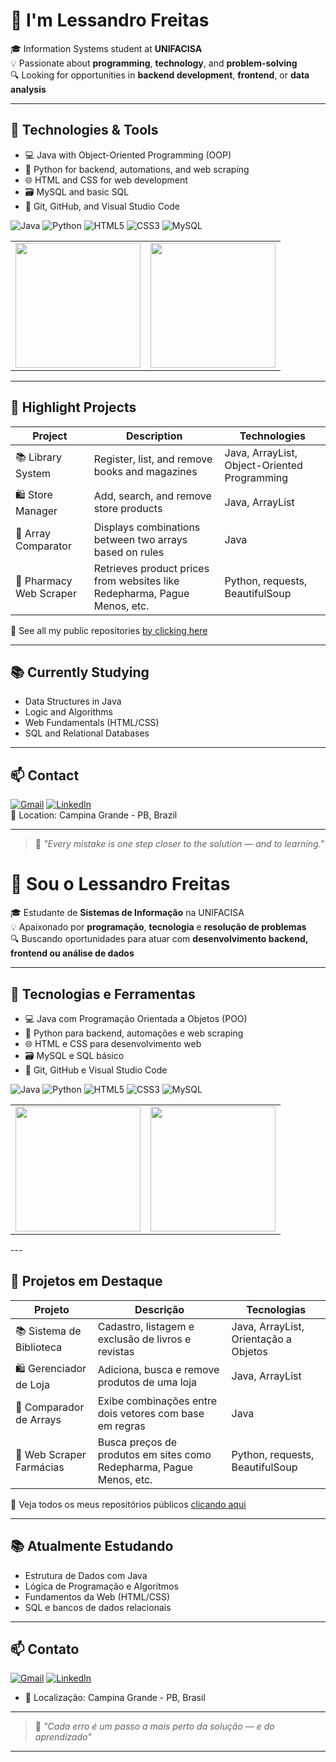 # 👋 I'm Lessandro Freitas

🎓 Information Systems student at **UNIFACISA**  
💡 Passionate about **programming**, **technology**, and **problem-solving**  
🔍 Looking for opportunities in **backend development**, **frontend**, or **data analysis**

<!--
<p align="left">
  <img src="https://github-readme-stats.vercel.app/api?username=LessandroFreitas&show_icons=true&theme=tokyonight" height="250" width="300"/>
  <img src="https://github-readme-stats.vercel.app/api/top-langs/?username=LessandroFreitas&layout=compact&theme=tokyonight" height="250" width="300"/>
</p>
-->

---

## 🧰 Technologies & Tools
- 💻 Java with Object-Oriented Programming (OOP)
- 🐍 Python for backend, automations, and web scraping
- 🌐 HTML and CSS for web development
- 🗃️ MySQL and basic SQL
- 🔧 Git, GitHub, and Visual Studio Code

![Java](https://img.shields.io/badge/Java-ED8B00?style=flat&logo=java&logoColor=white)
![Python](https://img.shields.io/badge/Python-3776AB?style=flat&logo=python&logoColor=white)
![HTML5](https://img.shields.io/badge/HTML5-E34F26?style=flat&logo=html5&logoColor=white)
![CSS3](https://img.shields.io/badge/CSS3-1572B6?style=flat&logo=css3&logoColor=white)
![MySQL](https://img.shields.io/badge/MySQL-4479A1?style=flat&logo=mysql&logoColor=white)

<table>
  <tr>
    <td>
      <img src="https://github-readme-stats.vercel.app/api?username=LessandroFreitas&show_icons=true&theme=tokyonight" height="200"/>
    </td>
    <td>
      <img src="https://github-readme-stats.vercel.app/api/top-langs/?username=LessandroFreitas&layout=compact&theme=tokyonight" height="200"/>
    </td>
  </tr>
</table>

---

## 🚀 Highlight Projects

| Project | Description | Technologies |
|--------|-------------|--------------|
| 📚 Library System | Register, list, and remove books and magazines | Java, ArrayList, Object-Oriented Programming |
| 🛍️ Store Manager | Add, search, and remove store products | Java, ArrayList |
| 🧪 Array Comparator | Displays combinations between two arrays based on rules | Java |
| 💊 Pharmacy Web Scraper | Retrieves product prices from websites like Redepharma, Pague Menos, etc. | Python, requests, BeautifulSoup |

📂 See all my public repositories [by clicking here](https://github.com/LessandroFreitas?tab=repositories)

---

## 📚 Currently Studying
- Data Structures in Java  
- Logic and Algorithms  
- Web Fundamentals (HTML/CSS)  
- SQL and Relational Databases  

---

## 📫 Contact

[![Gmail](https://img.shields.io/badge/-Email-red?style=flat-square&logo=gmail&logoColor=white)](mailto:lessandrof@gmail.com)
[![LinkedIn](https://img.shields.io/badge/-LinkedIn-blue?style=flat-square&logo=linkedin&logoColor=white)](https://www.linkedin.com/in/lessandro-freitas-24980b24a)  
📍 Location: Campina Grande - PB, Brazil

---

> 🧠 _"Every mistake is one step closer to the solution — and to learning."_




# 👋 Sou o Lessandro Freitas

🎓 Estudante de **Sistemas de Informação** na UNIFACISA  
💡 Apaixonado por **programação**, **tecnologia** e **resolução de problemas**  
🔍 Buscando oportunidades para atuar com **desenvolvimento backend, frontend ou análise de dados**
<!-----
![LessandroFreitas GitHub stats](https://github-readme-stats.vercel.app/api?username=LessandroFreitas&show_icons=true&theme=tokyonight)
![Top Langs](https://github-readme-stats.vercel.app/api/top-langs/?username=LessandroFreitas&layout=compact&theme=tokyonight)

<p align="left">
  <img src="https://github-readme-stats.vercel.app/api?username=LessandroFreitas&show_icons=true&theme=tokyonight" height="250" width="300"/>
  <img src="https://github-readme-stats.vercel.app/api/top-langs/?username=LessandroFreitas&layout=compact&theme=tokyonight" height="250" width="300"/>
</p>
!-->

---

## 🧰 Tecnologias e Ferramentas
- 💻 Java com Programação Orientada a Objetos (POO)
- 🐍 Python para backend, automações e web scraping
- 🌐 HTML e CSS para desenvolvimento web
- 🗃️ MySQL e SQL básico
- 🔧 Git, GitHub e Visual Studio Code
  
![Java](https://img.shields.io/badge/Java-ED8B00?style=flat&logo=java&logoColor=white)
![Python](https://img.shields.io/badge/Python-3776AB?style=flat&logo=python&logoColor=white)
![HTML5](https://img.shields.io/badge/HTML5-E34F26?style=flat&logo=html5&logoColor=white)
![CSS3](https://img.shields.io/badge/CSS3-1572B6?style=flat&logo=css3&logoColor=white)
![MySQL](https://img.shields.io/badge/MySQL-4479A1?style=flat&logo=mysql&logoColor=white)

<table>
  <tr>
    <td>
      <img src="https://github-readme-stats.vercel.app/api?username=LessandroFreitas&show_icons=true&theme=tokyonight" height="200"/>
    </td>
    <td>
      <img src="https://github-readme-stats.vercel.app/api/top-langs/?username=LessandroFreitas&layout=compact&theme=tokyonight" height="200"/>
    </td>
  </tr>
</table>
---

## 🚀 Projetos em Destaque

| Projeto | Descrição | Tecnologias |
|--------|-----------|-------------|
| 📚 Sistema de Biblioteca | Cadastro, listagem e exclusão de livros e revistas | Java, ArrayList, Orientação a Objetos |
| 🛍️ Gerenciador de Loja | Adiciona, busca e remove produtos de uma loja | Java, ArrayList |
| 🧪 Comparador de Arrays | Exibe combinações entre dois vetores com base em regras | Java |
| 💊 Web Scraper Farmácias | Busca preços de produtos em sites como Redepharma, Pague Menos, etc. | Python, requests, BeautifulSoup |

📂 Veja todos os meus repositórios públicos [clicando aqui](https://github.com/LessandroFreitas?tab=repositories)

---

## 📚 Atualmente Estudando
- Estrutura de Dados com Java
- Lógica de Programação e Algoritmos
- Fundamentos da Web (HTML/CSS)
- SQL e bancos de dados relacionais

---

## 📫 Contato
[![Gmail](https://img.shields.io/badge/-Email-red?style=flat-square&logo=gmail&logoColor=white)](mailto:lessandrof@gmail.com)
[![LinkedIn](https://img.shields.io/badge/-LinkedIn-blue?style=flat-square&logo=linkedin&logoColor=white)](https://www.linkedin.com/in/lessandro-freitas-24980b24a)
- 📍 Localização: Campina Grande - PB, Brasil

<!--
- 📧 Email: **lessandrof@gmail.com**  
- 💼 LinkedIn: [linkedin.com/in/seuperfil](www.linkedin.com/in/lessandro-freitas-24980b24a)  
!-->


---

> 🧠 _"Cada erro é um passo a mais perto da solução — e do aprendizado"_  


---



<!--
**LessandroFreitas/LessandroFreitas** is a ✨ _special_ ✨ repository because its `README.md` (this file) appears on your GitHub profile.

Here are some ideas to get you started:

- 🔭 I’m currently working on ...
- 🌱 I’m currently learning ...
- 👯 I’m looking to collaborate on ...
- 🤔 I’m looking for help with ...
- 💬 Ask me about ...
- 📫 How to reach me: ...
- 😄 Pronouns: ...
- ⚡ Fun fact: ...
-->
